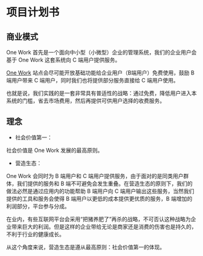 # 项目计划书



## 商业模式

One Work 首先是一个面向中小型（小微型）企业的管理系统，我们的企业用户会基于 One Work 这套系统向 C 端用户提供服务。

[One Work](https://one.work) 站点会尽可能开放基础功能给企业用户（B端用户）免费使用，鼓励 B 端用户带来 C 端用户，同时我们也将提供部分服务直接给 C 端用户使用。

也就是说，我们实践的是一套非常具有普适性的战略：通过免费，降低用户进入本系统的门槛，省去市场费用，然后再提供可供用户选择的收费服务。


## 理念

* 社会价值第一：

社会价值是 One Work 发展的最高原则。

* 营造生态：

One Work 会同时为 B 端用户和 C 端用户提供服务，由于面对的是同类用户群体，我们提供的服务和 B 端不可避免会发生重叠。在营造生态的原则下，我们的做法必然是通过应用内的功能帮助 B 端用户向 C 端用户输出这些服务，当然我们提供的工具和服务会使得 B 端用户以更低的成本提供更优质的服务，B 端增加的利润部分，平台参与分成。

在业内，有些互联网平台会采用“把猪养肥了”再杀的战略，不可否认这种战略为企业带来巨大的利润。但是这样的企业带给无论是商家还是消费的伤害也是持久的，不利于行业的健康成长。

从这个角度来说，营造生态是遵从最高原则：社会价值第一的体现。


